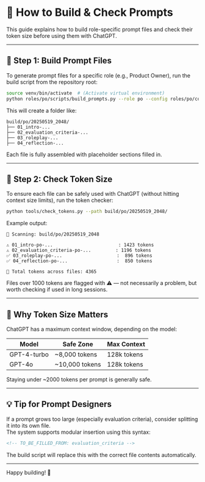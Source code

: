 # 🧪 How to Build & Check Prompts

This guide explains how to build role-specific prompt files and check their token size before using them with ChatGPT.

---

## 🔨 Step 1: Build Prompt Files

To generate prompt files for a specific role (e.g., Product Owner), run the build script from the repository root:

```bash
source venv/bin/activate  # (Activate virtual environment)
python roles/po/scripts/build_prompts.py --role po --config roles/po/config/po.yaml
```

This will create a folder like:

```
build/po/20250519_2048/
├── 01_intro-...
├── 02_evaluation_criteria-...
├── 03_roleplay-...
├── 04_reflection-...
```

Each file is fully assembled with placeholder sections filled in.

---

## 📏 Step 2: Check Token Size

To ensure each file can be safely used with ChatGPT (without hitting context size limits), run the token checker:

```bash
python tools/check_tokens.py --path build/po/20250519_2048/
```

Example output:

```
📂 Scanning: build/po/20250519_2048

⚠️ 01_intro-po-...                        : 1423 tokens
⚠️ 02_evaluation_criteria-po-...         : 1196 tokens
✅ 03_roleplay-po-...                    :  896 tokens
✅ 04_reflection-po-...                  :  850 tokens

🧮 Total tokens across files: 4365
```

Files over 1000 tokens are flagged with ⚠️ — not necessarily a problem, but worth checking if used in long sessions.

---

## 🧠 Why Token Size Matters

ChatGPT has a maximum context window, depending on the model:

| Model       | Safe Zone     | Max Context |
|-------------|---------------|-------------|
| GPT-4-turbo | ~8,000 tokens | 128k tokens |
| GPT-4o      | ~10,000 tokens | 128k tokens |

Staying under ~2000 tokens per prompt is generally safe.

---

## 💡 Tip for Prompt Designers

If a prompt grows too large (especially evaluation criteria), consider splitting it into its own file.  
The system supports modular insertion using this syntax:

```markdown
<!-- TO_BE_FILLED_FROM: evaluation_criteria -->
```

The build script will replace this with the correct file contents automatically.

---

Happy building! 🚀
